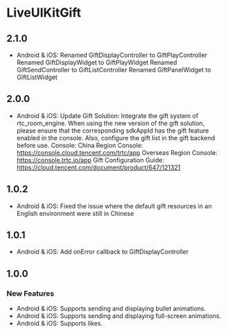 # LiveUIKitGift

## 2.1.0
- Android & iOS:
  Renamed GiftDisplayController to GiftPlayController 
  Renamed GiftDisplayWidget to GiftPlayWidget 
  Renamed GiftSendController to GiftListController
  Renamed GiftPanelWidget to GiftListWidget

## 2.0.0

- Android & iOS: Update Gift Solution:
Integrate the gift system of rtc_room_engine.
When using the new version of the gift solution, please ensure that the corresponding sdkAppId has the gift feature enabled in the console. Also, configure the gift list in the gift backend before use.
Console:
China Region Console: <https://console.cloud.tencent.com/trtc/app>
Overseas Region Console: <https://console.trtc.io/app>
Gift Configuration Guide:
<https://cloud.tencent.com/document/product/647/121321>

## 1.0.2

- Android & iOS: Fixed the issue where the default gift resources in an English environment were still in Chinese

## 1.0.1

- Android & iOS: Add onError callback to GiftDisplayController

## 1.0.0

### New Features

- Android & iOS: Supports sending and displaying bullet animations.
- Android & iOS: Supports sending and displaying full-screen animations.
- Android & iOS: Supports likes.
